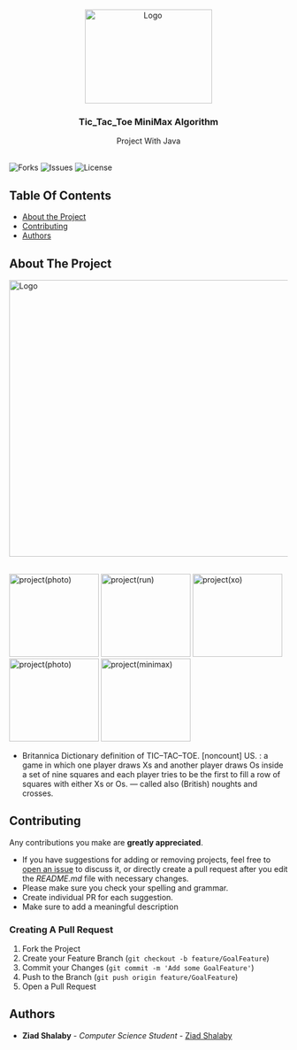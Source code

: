 <br/>
<p align="center">
  <a href="https://github.com/ZeadShalaby/Tic_Tac_Toe">
    <img src="https://i.imgur.com/k91MgZu.png" alt="Logo" width="230" height="170">
  </a>
  

<h3 align="center">Tic_Tac_Toe MiniMax Algorithm </h3>
  <p align="center">
    Project With Java 
    <br/>
    <br/>
  </p>


![Forks](https://img.shields.io/github/forks/ZeadShalaby/Tic_Tac_Toe?style=social) ![Issues](https://img.shields.io/github/issues/ZeadShalaby/Tic_Tac_Toe) ![License](https://img.shields.io/github/license/ZeadShalaby/Tic_Tac_Toe)

## Table Of Contents

* [About the Project](#about-the-project)
* [Contributing](#contributing)
* [Authors](#authors)

## About The Project


 <img src="https://i.imgur.com/TVFzCiG.png" alt="Logo" width="900" height="500">
 <br/>
 <br/>

<p >
 <img src="https://i.imgur.com/ifa3gHp.png" alt="project(photo)" width="162" height="150">
 <img src="https://i.imgur.com/Wv0QW1q.png" alt="project(run)" width="162" height="150">
 <img src="https://i.imgur.com/G5VTOlv.png" alt="project(xo)" width="162" height="150">
 <img src="https://i.imgur.com/97qUk8C.png" alt="project(photo)" width="162" height="150">
 <img src="https://i.imgur.com/AnAL3i6.png" alt="project(minimax)" width="162" height="150">

</p>

* Britannica Dictionary definition of TIC–TAC–TOE. [noncount] US. : a game in which one player draws Xs and another player draws Os inside a set of nine squares and each player tries to be the first to fill a row of squares with either Xs or Os. — called also (British) noughts and crosses.


## Contributing

Any contributions you make are **greatly appreciated**.

* If you have suggestions for adding or removing projects, feel free
  to [open an issue](https://github.com/ZeadShalaby/Tic_Tac_Toe/issues/new) to discuss it, or directly
  create a pull request after you edit the *README.md* file with necessary changes.
* Please make sure you check your spelling and grammar.
* Create individual PR for each suggestion.
* Make sure to add a meaningful description

### Creating A Pull Request

1. Fork the Project
2. Create your Feature Branch (`git checkout -b feature/GoalFeature`)
3. Commit your Changes (`git commit -m 'Add some GoalFeature'`)
4. Push to the Branch (`git push origin feature/GoalFeature`)
5. Open a Pull Request

## Authors

* **Ziad Shalaby** - *Computer Science Student* - [Ziad Shalaby](https://github.com/ZeadShalaby)


